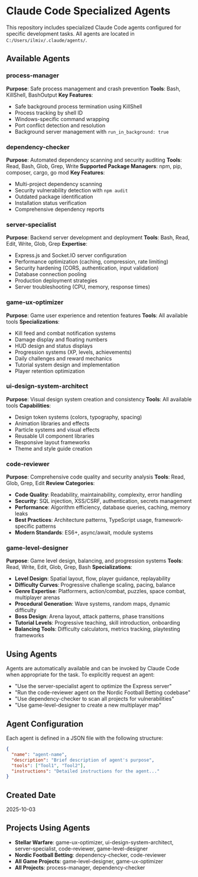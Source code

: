# Claude Code Specialized Agents

This repository includes specialized Claude Code agents configured for specific development tasks. All agents are located in `C:/Users/ilmiv/.claude/agents/`.

## Available Agents

### process-manager
**Purpose**: Safe process management and crash prevention
**Tools**: Bash, KillShell, BashOutput
**Key Features**:
- Safe background process termination using KillShell
- Process tracking by shell ID
- Windows-specific command wrapping
- Port conflict detection and resolution
- Background server management with `run_in_background: true`

### dependency-checker
**Purpose**: Automated dependency scanning and security auditing
**Tools**: Read, Bash, Glob, Grep, Write
**Supported Package Managers**: npm, pip, composer, cargo, go mod
**Key Features**:
- Multi-project dependency scanning
- Security vulnerability detection with `npm audit`
- Outdated package identification
- Installation status verification
- Comprehensive dependency reports

### server-specialist
**Purpose**: Backend server development and deployment
**Tools**: Bash, Read, Edit, Write, Glob, Grep
**Expertise**:
- Express.js and Socket.IO server configuration
- Performance optimization (caching, compression, rate limiting)
- Security hardening (CORS, authentication, input validation)
- Database connection pooling
- Production deployment strategies
- Server troubleshooting (CPU, memory, response times)

### game-ux-optimizer
**Purpose**: Game user experience and retention features
**Tools**: All available tools
**Specializations**:
- Kill feed and combat notification systems
- Damage display and floating numbers
- HUD design and status displays
- Progression systems (XP, levels, achievements)
- Daily challenges and reward mechanics
- Tutorial system design and implementation
- Player retention optimization

### ui-design-system-architect
**Purpose**: Visual design system creation and consistency
**Tools**: All available tools
**Capabilities**:
- Design token systems (colors, typography, spacing)
- Animation libraries and effects
- Particle systems and visual effects
- Reusable UI component libraries
- Responsive layout frameworks
- Theme and style guide creation

### code-reviewer
**Purpose**: Comprehensive code quality and security analysis
**Tools**: Read, Glob, Grep, Edit
**Review Categories**:
- **Code Quality**: Readability, maintainability, complexity, error handling
- **Security**: SQL injection, XSS/CSRF, authentication, secrets management
- **Performance**: Algorithm efficiency, database queries, caching, memory leaks
- **Best Practices**: Architecture patterns, TypeScript usage, framework-specific patterns
- **Modern Standards**: ES6+, async/await, module systems

### game-level-designer
**Purpose**: Game level design, balancing, and progression systems
**Tools**: Read, Write, Edit, Glob, Grep, Bash
**Specializations**:
- **Level Design**: Spatial layout, flow, player guidance, replayability
- **Difficulty Curves**: Progressive challenge scaling, pacing, balance
- **Genre Expertise**: Platformers, action/combat, puzzles, space combat, multiplayer arenas
- **Procedural Generation**: Wave systems, random maps, dynamic difficulty
- **Boss Design**: Arena layout, attack patterns, phase transitions
- **Tutorial Levels**: Progressive teaching, skill introduction, onboarding
- **Balancing Tools**: Difficulty calculators, metrics tracking, playtesting frameworks

## Using Agents

Agents are automatically available and can be invoked by Claude Code when appropriate for the task. To explicitly request an agent:
- "Use the server-specialist agent to optimize the Express server"
- "Run the code-reviewer agent on the Nordic Football Betting codebase"
- "Use dependency-checker to scan all projects for vulnerabilities"
- "Use game-level-designer to create a new multiplayer map"

## Agent Configuration

Each agent is defined in a JSON file with the following structure:
```json
{
  "name": "agent-name",
  "description": "Brief description of agent's purpose",
  "tools": ["Tool1", "Tool2"],
  "instructions": "Detailed instructions for the agent..."
}
```

## Created Date
2025-10-03

## Projects Using Agents
- **Stellar Warfare**: game-ux-optimizer, ui-design-system-architect, server-specialist, code-reviewer, game-level-designer
- **Nordic Football Betting**: dependency-checker, code-reviewer
- **All Game Projects**: game-level-designer, game-ux-optimizer
- **All Projects**: process-manager, dependency-checker
